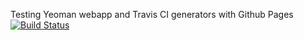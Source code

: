 Testing Yeoman webapp and Travis CI generators with Github Pages 
[![Build Status](https://travis-ci.org/gdumitrescu/webapp.png?branch=master)](https://travis-ci.org/gdumitrescu/webapp)
